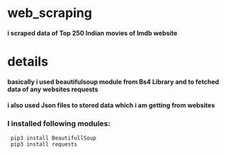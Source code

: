 # web_scraping
#### i scraped data of  Top 250 Indian movies of Imdb website

# details
#### basically i used beautifulsoup module from Bs4 Library and to fetched data of any websites requests
#### i also used Json files to stored data which i am getting from websites


### I installed following modules:

```ngMeta
 pip3 install BeautifullSoup 
 pip3 install requests 
```

